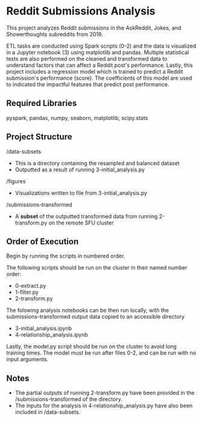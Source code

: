 # Reddit Submissions Analysis

This project analyzes Reddit submissions in the AskReddit, Jokes, and Showerthoughts subreddits from 2019.

ETL tasks are conducted using Spark scripts (0-2) and the data is visualized in a Jupyter notebook (3) using matplotlib and pandas.
Multiple statistical tests are also performed on the cleaned and transformed data to understand factors that can affect a Reddit post's performance. 
Lastly, this project includes a regression model which is trained to predict a Reddit submission's performance (score). 
The coefficients of this model are used to indicated the impactful features that predict post performance. 

## Required Libraries

pyspark, pandas, numpy, seaborn, matplotlib, scipy.stats

## Project Structure

/data-subsets
- This is a directory containing the resampled and balanced dataset
- Outputted as a result of running 3-initial_analysis.py

/figures
- Visualizations written to file from 3-initial_analysis.py

/submissions-transformed
- A **subset** of the outputted transformed data from running 2-transform.py on the remote SFU cluster

## Order of Execution

Begin by running the scripts in numbered order. 

The following scripts should be run on the cluster in their named number order: 
- 0-extract.py
- 1-filter.py
- 2-transform.py

The folowing analysis notebooks can be then run locally, with the submissions-transformed output data copied to an accessible directory
- 3-initial_analysis.ipynb
- 4-relationship_analysis.ipynb

Lastly, the model.py script should be run on the cluster to avoid long training times.
The model must be run after files 0-2, and can be run with no input arguments.

## Notes
- The partial outputs of running 2-transform.py have been provided in the /submissions-transformed of the directory.
- The inputs for the analysis in 4-relationship_analysis.py have also been included in /data-subsets.

